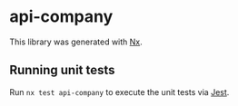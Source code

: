 # api-company

This library was generated with [Nx](https://nx.dev).

## Running unit tests

Run `nx test api-company` to execute the unit tests via [Jest](https://jestjs.io).

